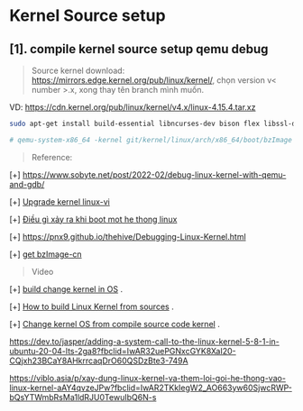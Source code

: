 # Kernel Source setup

## [1]. compile kernel source setup qemu debug

>Source kernel download: https://mirrors.edge.kernel.org/pub/linux/kernel/, chọn version v< number >.x, xong thay tên branch mình muốn.

VD: https://cdn.kernel.org/pub/linux/kernel/v4.x/linux-4.15.4.tar.xz


```bash
sudo apt-get install build-essential libncurses-dev bison flex libssl-dev libelf-dev

# qemu-system-x86_64 -kernel git/kernel/linux/arch/x86_64/boot/bzImage -initrd ramdisk.img -s -append "console=ttyS0" -nographic

```

> Reference:

[+] https://www.sobyte.net/post/2022-02/debug-linux-kernel-with-qemu-and-gdb/

[+] [Upgrade kernel linux-vi](https://cloudcraft.info/huong-dan-upgrade-kernel-linux/)

[+] [Điều gì xảy ra khi boot mot he thong linux](https://cloudcraft.info/nhung-gi-da-xay-ra-khi-boot-mot-he-thong-linux/)

[+] https://pnx9.github.io/thehive/Debugging-Linux-Kernel.html

[+] [get bzImage-cn](https://kviccn.github.io/posts/2021/08/linux-%E5%86%85%E6%A0%B8%E7%BC%96%E8%AF%91%E5%8F%8A%E8%BF%90%E8%A1%8C/)

>Video 

[+] [build change kernel in OS](https://www.youtube.com/watch?v=cAWqWB2wVZc) .

[+] [How to build Linux Kernel from sources](https://www.youtube.com/watch?v=1gEFYoGUFxM&t=30s) .

[+] [Change kernel OS from compile source code kernel](https://www.youtube.com/watch?v=E4yRcmQqvWM) . 

https://dev.to/jasper/adding-a-system-call-to-the-linux-kernel-5-8-1-in-ubuntu-20-04-lts-2ga8?fbclid=IwAR32uePGNxcGYK8XaI20-CQjxh23BCaY8AHkrrcaqDrO60QSDzBte3-749A

https://viblo.asia/p/xay-dung-linux-kernel-va-them-loi-goi-he-thong-vao-linux-kernel-aAY4qvzeJPw?fbclid=IwAR2TKkIegW2_AO663yw60SjwcRWP-bQsYTWmbRsMa1ldRJU0TewuIbQ6N-s

